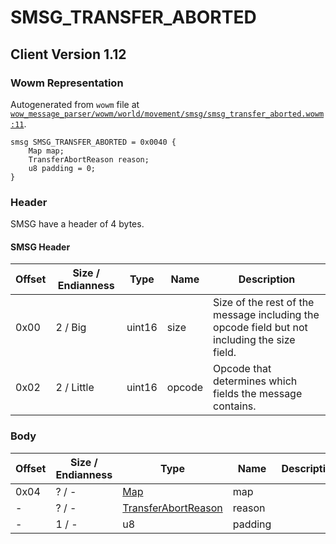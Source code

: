 # SMSG_TRANSFER_ABORTED

## Client Version 1.12

### Wowm Representation

Autogenerated from `wowm` file at [`wow_message_parser/wowm/world/movement/smsg/smsg_transfer_aborted.wowm:11`](https://github.com/gtker/wow_messages/tree/main/wow_message_parser/wowm/world/movement/smsg/smsg_transfer_aborted.wowm#L11).
```rust,ignore
smsg SMSG_TRANSFER_ABORTED = 0x0040 {
    Map map;
    TransferAbortReason reason;
    u8 padding = 0;
}
```
### Header

SMSG have a header of 4 bytes.

#### SMSG Header

| Offset | Size / Endianness | Type   | Name   | Description |
| ------ | ----------------- | ------ | ------ | ----------- |
| 0x00   | 2 / Big           | uint16 | size   | Size of the rest of the message including the opcode field but not including the size field.|
| 0x02   | 2 / Little        | uint16 | opcode | Opcode that determines which fields the message contains.|

### Body

| Offset | Size / Endianness | Type | Name | Description | Comment |
| ------ | ----------------- | ---- | ---- | ----------- | ------- |
| 0x04 | ? / - | [Map](map.md) | map |  |  |
| - | ? / - | [TransferAbortReason](transferabortreason.md) | reason |  |  |
| - | 1 / - | u8 | padding |  |  |

